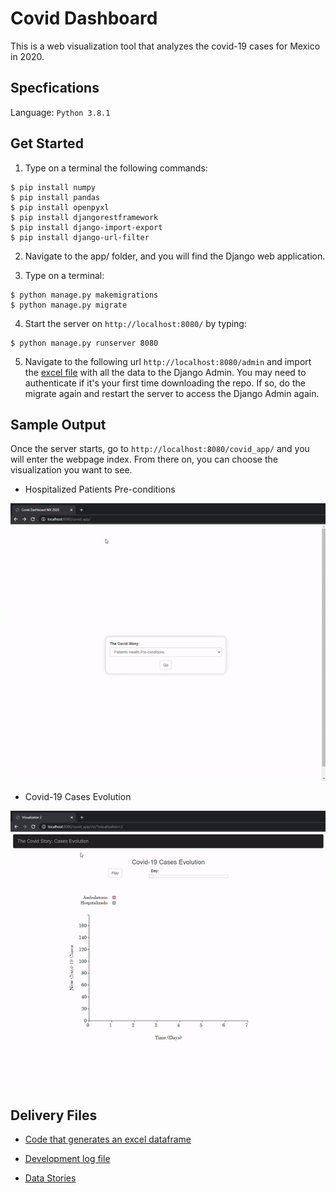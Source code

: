 # Covid Dashboard

This is a web visualization tool that analyzes the covid-19 cases for Mexico in 2020.

## Specfications

Language: `Python 3.8.1`

## Get Started

1. Type on a terminal the following commands:

```
$ pip install numpy
$ pip install pandas
$ pip install openpyxl
$ pip install djangorestframework
$ pip install django-import-export
$ pip install django-url-filter
```

2. Navigate to the app/ folder, and you will find the Django web application.

3. Type on a terminal:

```
$ python manage.py makemigrations
$ python manage.py migrate
```

4. Start the server on `http://localhost:8080/` by typing:

```
$ python manage.py runserver 8080
```

5. Navigate to the following url `http://localhost:8080/admin` and import the [excel file](https://github.com/the-other-mariana/covid-dashboard/blob/master/export_dataframe_prof.xlsx) with all the data to the Django Admin. You may need to authenticate if it's your first time downloading the repo. If so, do the migrate again and restart the server to access the Django Admin again.

## Sample Output

Once the server starts, go to `http://localhost:8080/covid_app/` and you will enter the webpage index. From there on, you can choose the visualization you want to see. <br />

- Hospitalized Patients Pre-conditions 

![image](https://github.com/the-other-mariana/covid-dashboard/blob/master/media/viz01-gif.gif)

- Covid-19 Cases Evolution

![image](https://github.com/the-other-mariana/covid-dashboard/blob/master/media/viz02-gif.gif)

## Delivery Files

- [Code that generates an excel dataframe](https://github.com/the-other-mariana/covid-dashboard/blob/master/covid.py)

- [Development log file](https://github.com/the-other-mariana/covid-dashboard/blob/master/DevelopmentLog.md)

- [Data Stories](https://github.com/the-other-mariana/covid-dashboard/blob/master/DataStories.md)
